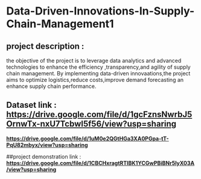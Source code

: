 # Data-Driven-Innovations-In-Supply-Chain-Management1
## project description :
the objective of the project is to leverage data analytics and advanced technologies to enhance the efficiency ,transparency,and agility of supply chain management. By implementing data-driven innovaations,the project aims to optimize logistics,reduce costs,improve demand forecasting an enhance supply chain performance.

## Dataset link : **https://drive.google.com/file/d/1gcFznsNwrbJ5OrnwTx-nxU7TcbwI5f56/view?usp=sharing** 
**https://drive.google.com/file/d/1uM0e2QGtHGa3XA0PGpa-tT-PqU82mbyx/view?usp=sharing**


##project demonstration link : **https://drive.google.com/file/d/1CBCHxragtRTlBK1YCGwPBiBNr5lyX03A/view?usp=sharing**

